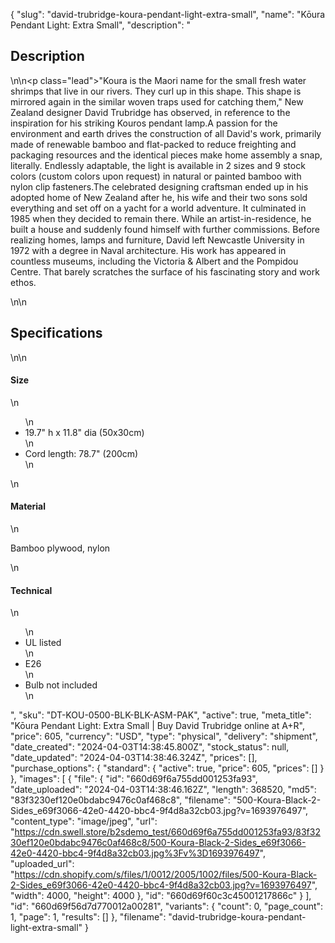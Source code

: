 {
  "slug": "david-trubridge-koura-pendant-light-extra-small",
  "name": "Kōura Pendant Light: Extra Small",
  "description": "<h2>Description</h2>\n<!-- split -->\n<p class=\"lead\">\"Koura is the Maori name for the small fresh water shrimps that live in our rivers. They curl up in this shape. This shape is mirrored again in the similar woven traps used for catching them,\" New Zealand designer David Trubridge has observed, in reference to the inspiration for his striking Kouros pendant lamp.A passion for the environment and earth drives the construction of all David's work, primarily made of renewable bamboo and flat-packed to reduce freighting and packaging resources and the identical pieces make home assembly a snap, literally. Endlessly adaptable, the light is available in 2 sizes and 9 stock colors (custom colors upon request) in natural or painted bamboo with nylon clip fasteners.The celebrated designing craftsman ended up in his adopted home of New Zealand after he, his wife and their two sons sold everything and set off on a yacht for a world adventure. It culminated in 1985 when they decided to remain there. While an artist-in-residence, he built a house and suddenly found himself with further commissions. Before realizing homes, lamps and furniture, David left Newcastle University in 1972 with a degree in Naval architecture. His work has appeared in countless museums, including the Victoria &amp; Albert and the Pompidou Centre. That barely scratches the surface of his fascinating story and work ethos.</p>\n<!-- split -->\n<h2>Specifications</h2>\n<!-- split -->\n<h4>Size</h4>\n<ul>\n<li>19.7\" h x 11.8\" dia (50x30cm)</li>\n<li>Cord length: 78.7\" (200cm)</li>\n</ul>\n<h4>Material</h4>\n<p>Bamboo plywood, nylon</p>\n<h4>Technical</h4>\n<ul>\n<li>UL listed</li>\n<li>E26</li>\n<li>Bulb not included</li>\n</ul>",
  "sku": "DT-KOU-0500-BLK-BLK-ASM-PAK",
  "active": true,
  "meta_title": "Kōura Pendant Light: Extra Small | Buy David Trubridge online at A+R",
  "price": 605,
  "currency": "USD",
  "type": "physical",
  "delivery": "shipment",
  "date_created": "2024-04-03T14:38:45.800Z",
  "stock_status": null,
  "date_updated": "2024-04-03T14:38:46.324Z",
  "prices": [],
  "purchase_options": {
    "standard": {
      "active": true,
      "price": 605,
      "prices": []
    }
  },
  "images": [
    {
      "file": {
        "id": "660d69f6a755dd001253fa93",
        "date_uploaded": "2024-04-03T14:38:46.162Z",
        "length": 368520,
        "md5": "83f3230ef120e0bdabc9476c0af468c8",
        "filename": "500-Koura-Black-2-Sides_e69f3066-42e0-4420-bbc4-9f4d8a32cb03.jpg?v=1693976497",
        "content_type": "image/jpeg",
        "url": "https://cdn.swell.store/b2sdemo_test/660d69f6a755dd001253fa93/83f3230ef120e0bdabc9476c0af468c8/500-Koura-Black-2-Sides_e69f3066-42e0-4420-bbc4-9f4d8a32cb03.jpg%3Fv%3D1693976497",
        "uploaded_url": "https://cdn.shopify.com/s/files/1/0012/2005/1002/files/500-Koura-Black-2-Sides_e69f3066-42e0-4420-bbc4-9f4d8a32cb03.jpg?v=1693976497",
        "width": 4000,
        "height": 4000
      },
      "id": "660d69f60c3c45001217866c"
    }
  ],
  "id": "660d69f56d7d770012a00281",
  "variants": {
    "count": 0,
    "page_count": 1,
    "page": 1,
    "results": []
  },
  "filename": "david-trubridge-koura-pendant-light-extra-small"
}